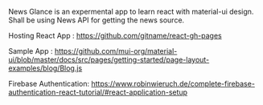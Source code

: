 News Glance is an expermental app to learn react with material-ui design. 
Shall be using News API for getting the news source.

Hosting React App :
https://github.com/gitname/react-gh-pages

Sample App : 
https://github.com/mui-org/material-ui/blob/master/docs/src/pages/getting-started/page-layout-examples/blog/Blog.js

Firebase Authentication:
https://www.robinwieruch.de/complete-firebase-authentication-react-tutorial/#react-application-setup 
